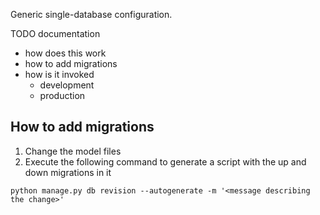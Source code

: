 Generic single-database configuration.

TODO documentation
- how does this work
- how to add migrations
- how is it invoked
  - development
  - production
  
## How to add migrations

1. Change the model files
1. Execute the following command to generate a script with the up and down migrations in it
```shell script
python manage.py db revision --autogenerate -m '<message describing the change>'
``` 
